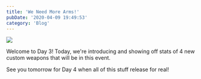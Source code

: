 ```yaml
---
title: 'We Need More Arms!'
pubDate: '2020-04-09 19:49:53'
category: 'Blog'
---
```


<a class="no-anim-underline" href='/landing/hazardousenvironments/weapons'><img src='/images/blogposts/26/blogpostimageday3.jpg'/></a>

<p>Welcome to Day 3! Today, we're introducing and showing off stats of 4 new custom weapons that will be in this event.</p>

<p>See you tomorrow for Day 4 when all of this stuff release for real!</p>
